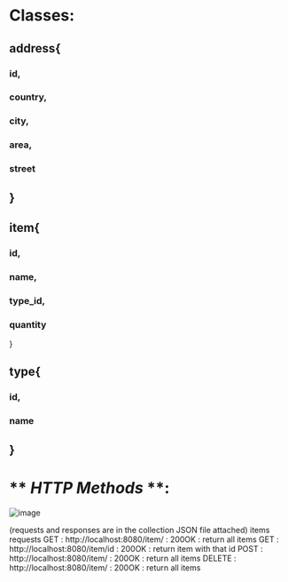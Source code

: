 # Classes:
## address{
###     id,
###     country,
###     city,
###     area,
###     street
## }
## item{
###     id,
###     name,
###     type_id,
###     quantity   
}
## type{
###     id,
###     name
## }

# ** *HTTP Methods* **:
![image](https://user-images.githubusercontent.com/90826424/165402952-be9463f5-ac12-46b9-846c-4f836ec73c9a.png)

(requests and responses are in the collection JSON file attached)
items requests
GET : http://localhost:8080/item/ : 200OK : return all items 
GET : http://localhost:8080/item/id : 200OK : return item with that id 
POST : http://localhost:8080/item/ : 200OK : return all items 
DELETE : http://localhost:8080/item/ : 200OK : return all items 
